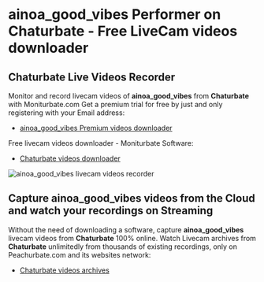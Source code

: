 # ainoa_good_vibes Performer on Chaturbate - Free LiveCam videos downloader

## Chaturbate Live Videos Recorder

Monitor and record livecam videos of **ainoa_good_vibes** from **Chaturbate** with Moniturbate.com
Get a premium trial for free by just and only registering with your Email address:
* [ainoa_good_vibes Premium videos downloader](https://moniturbate.com/request-demo-licence-key.html)

Free livecam videos downloader - Moniturbate Software:
* [Chaturbate videos downloader](https://moniturbate.com/moniturbate-download-software.html)

![ainoa_good_vibes livecam videos recorder](https://peachurnet.com/templates/moniturbate-software.png)


## Capture ainoa_good_vibes videos from the Cloud and watch your recordings on Streaming

Without the need of downloading a software, capture **ainoa_good_vibes** livecam videos from **Chaturbate** 100% online.
Watch Livecam archives from **Chaturbate** unlimitedly from thousands of existing recordings, only on Peachurbate.com and its websites network:
* [Chaturbate videos archives](https://peachurnet.com/)